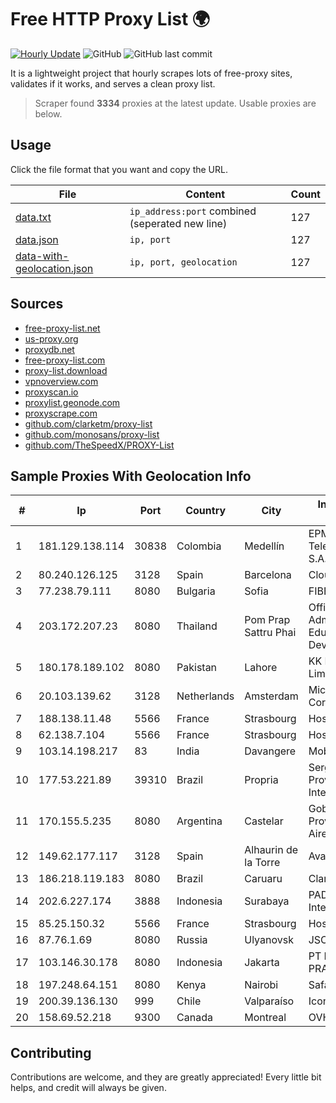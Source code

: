 
# Free HTTP Proxy List 🌍

[![Hourly Update](https://github.com/mertguvencli/http-proxy-list/actions/workflows/main.yml/badge.svg?branch=main)](https://github.com/mertguvencli/http-proxy-list/actions/workflows/main.yml)
![GitHub](https://img.shields.io/github/license/mertguvencli/http-proxy-list)
![GitHub last commit](https://img.shields.io/github/last-commit/mertguvencli/http-proxy-list)

It is a lightweight project that hourly scrapes lots of free-proxy sites, validates if it works, and serves a clean proxy list.


> Scraper found **3334** proxies at the latest update. Usable proxies are below.

## Usage

Click the file format that you want and copy the URL.


|File|Content|Count|
|----|-------|-----|
|[data.txt](https://raw.githubusercontent.com/mertguvencli/http-proxy-list/main/proxy-list/data.txt)|`ip_address:port` combined (seperated new line)|127|
|[data.json](https://raw.githubusercontent.com/mertguvencli/http-proxy-list/main/proxy-list/data.json)|`ip, port`|127|
|[data-with-geolocation.json](https://raw.githubusercontent.com/mertguvencli/http-proxy-list/main/proxy-list/data-with-geolocation.json)|`ip, port, geolocation`|127|

## Sources

* [free-proxy-list.net](https://free-proxy-list.net)
* [us-proxy.org](https://www.us-proxy.org)
* [proxydb.net](http://proxydb.net)
* [free-proxy-list.com](https://free-proxy-list.com/?page=&port=&type%5B%5D=http&type%5B%5D=https&up_time=0&search=Search)
* [proxy-list.download](https://www.proxy-list.download/HTTP)
* [vpnoverview.com](https://vpnoverview.com/privacy/anonymous-browsing/free-proxy-servers)
* [proxyscan.io](https://www.proxyscan.io)
* [proxylist.geonode.com](https://proxylist.geonode.com/api/proxy-list?limit=300&page=1&sort_by=lastChecked&sort_type=desc&protocols=http,https)
* [proxyscrape.com](https://api.proxyscrape.com/v2/?request=displayproxies&protocol=http&timeout=10000&country=all&ssl=all&anonymity=all)
* [github.com/clarketm/proxy-list](https://raw.githubusercontent.com/clarketm/proxy-list/master/proxy-list-raw.txt)
* [github.com/monosans/proxy-list](https://raw.githubusercontent.com/monosans/proxy-list/main/proxies/http.txt)
* [github.com/TheSpeedX/PROXY-List](https://raw.githubusercontent.com/TheSpeedX/PROXY-List/master/http.txt)


## Sample Proxies With Geolocation Info

|#|Ip|Port|Country|City|Internet Service Provider|
|-|--|----|-------|----|-------------------------|
|1|181.129.138.114|30838|Colombia|Medellín|EPM Telecomunicaciones S.A. E.S.P.|
|2|80.240.126.125|3128|Spain|Barcelona|Cloudi Nextgen SL|
|3|77.238.79.111|8080|Bulgaria|Sofia|FIBER1|
|4|203.172.207.23|8080|Thailand|Pom Prap Sattru Phai|Office of Info.Tech. Admin. for Educational Development|
|5|180.178.189.102|8080|Pakistan|Lahore|KK Networks (Pvt.) Limited|
|6|20.103.139.62|3128|Netherlands|Amsterdam|Microsoft Corporation|
|7|188.138.11.48|5566|France|Strasbourg|Host Europe GmbH|
|8|62.138.7.104|5566|France|Strasbourg|Host Europe Group|
|9|103.14.198.217|83|India|Davangere|Mobiwalkers|
|10|177.53.221.89|39310|Brazil|Propria|Sergipeweb Provedores De Internet Ltda|
|11|170.155.5.235|8080|Argentina|Castelar|Gobernacion de la Provincia de Buenos Aires|
|12|149.62.177.117|3128|Spain|Alhaurin de la Torre|Avatel Telecom|
|13|186.218.119.183|8080|Brazil|Caruaru|Claro S.A.|
|14|202.6.227.174|3888|Indonesia|Surabaya|PADINET - Padi Internet|
|15|85.25.150.32|5566|France|Strasbourg|Host Europe GmbH|
|16|87.76.1.69|8080|Russia|Ulyanovsk|JSC Telecom.ru|
|17|103.146.30.178|8080|Indonesia|Jakarta|PT MITRA VISIONER PRATAMA|
|18|197.248.64.151|8080|Kenya|Nairobi|Safaricom Limited|
|19|200.39.136.130|999|Chile|Valparaíso|Iconex SPA|
|20|158.69.52.218|9300|Canada|Montreal|OVH SAS|



## Contributing

Contributions are welcome, and they are greatly appreciated! Every
little bit helps, and credit will always be given.

